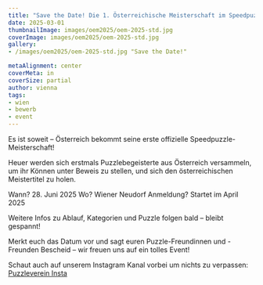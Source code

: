 ```yaml
---
title: "Save the Date! Die 1. Österreichische Meisterschaft im Speedpuzzeln"
date: 2025-03-01
thumbnailImage: images/oem2025/oem-2025-std.jpg
coverImage: images/oem2025/oem-2025-std.jpg
gallery:
- /images/oem2025/oem-2025-std.jpg "Save the Date!"

metaAlignment: center
coverMeta: in
coverSize: partial
author: vienna
tags:
- wien
- bewerb
- event
---
```


Es ist soweit – Österreich bekommt seine erste offizielle Speedpuzzle-Meisterschaft! 
<!--more--> 
Heuer werden sich erstmals Puzzlebegeisterte aus Österreich versammeln, um ihr 
Können unter Beweis zu stellen, und sich den österreichischen Meistertitel zu holen.

Wann? 28. Juni 2025
Wo? Wiener Neudorf
Anmeldung? Startet im April 2025

Weitere Infos zu Ablauf, Kategorien und Puzzle folgen bald – bleibt gespannt!

Merkt euch das Datum vor und sagt euren Puzzle-Freundinnen und -Freunden Bescheid 
– wir freuen uns auf ein tolles Event!

Schaut auch auf unserem Instagram Kanal vorbei um nichts zu verpassen: 
[Puzzleverein Insta](https://www.instagram.com/puzzleverein_oesterreich/)
